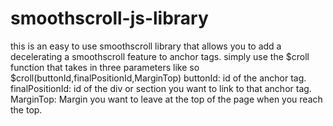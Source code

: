 # smoothscroll-js-library
this is an easy to use smoothscroll library that allows you to add a decelerating a smoothscroll feature to anchor tags.
simply use the $croll function that takes in three parameters like so
$croll(buttonId,finalPositionId,MarginTop)
buttonId: id of the anchor tag.
finalPositionId: id of the div or section you want to link to that anchor tag.
MarginTop: Margin you want to leave at the top of the page when you reach the top.
